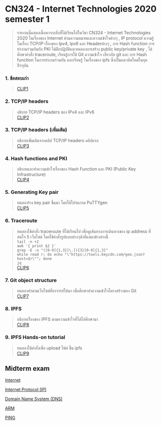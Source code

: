 # CN324 - Internet Technologies 2020 semester 1
> รายงานนี้แสดงเนื้อหาจากสิ่งที่ได้เรียนไปในวิชา CN324 - Internet Technologies 2020 ในเรื่องของ Internet ด้านความหมายและความเข้าใจต่างๆ , IP protocol ความรู้ในเรื่อง TCP/IP เรื่องของ Ipv4, Ipv6 และ Headerต่างๆ , การ Hash function การทำงานร่วมกันกับ PKI ได้ฝึกปฏิบัติและทดลองการสร้าง public key/private key , ได้ศึกษาคำสั่ง traceroute, เรียนรู้การใช้ Git ความเข้าใจ เกี่ยวกับ git และ การ Hash function ในการทำงานร่วมกัน และเรียนรู้ ในเรื่องของ ipfs ซึ่งเป็นแนวคิดใหม่ในยุคปัจจุบัน


### 1. ข้อสอบเก่า
> [CLIP1](https://youtu.be/e7a3eEiycUc)

### 2. TCP/IP headers 
> อธิบาย TCP/IP headers ของ IPv4 และ IPv6 <br>
> [CLIP2](https://youtu.be/M2OFE9GiRyc)

### 3. TCP/IP headers (เพิ่มเติม)
> อธิบายเพิ่มเติมจากคลิป TCP/IP headers คลิปแรก <br>
> [CLIP3](https://youtu.be/ZuqrORsIxlU)

### 4. Hash functions and PKI
> อธิบายและทำความเข้าใจเรื่องของ Hash Function และ PKI (Public Key Infrastructure) <br>
> [CLIP4](https://youtu.be/-g3Vjqe5gF8)

### 5. Generating Key pair
> ทดลองร้าง key pair ขึ้นมา โดยใช้โปรแกรม PuTTYgen <br>
> [CLIP5](https://youtu.be/bLhjOf_FH8Q)

### 6. Traceroute
> ทดลองใช้คำสั่ง traceroute ที่ได้เรียนไป เพื่อดูเส้นทางการเดินทางของ ip address ที่สนใจ 5 เว็บไซต์ โดยใช้คำสั่งรูปแบบต่างๆดังที่แสดงข้างล่างนี้<br>
> `tail -n +2`<br>
> `awk '{ print $2 }'`<br>
> `grep -E -o "([0-9]{1,3}[\.]){3}[0-9]{1,3}"`<br>
> `while read r; do echo "\"https://tools.keycdn.com/geo.json?host=$r\""; done`<br>
> `jq` <br>
> [CLIP6](https://youtu.be/VP1uMzxcOg8)

### 7. Git object structure
> ทดลองทำตามเว็บไซต์ที่อาจารย์ให้มา เพื่อศึกษาทำความเข้าใจโครงสร้างของ Git <br>
> [CLIP7](https://youtu.be/-f91BIUNSmg)

### 8. IPFS
> อธิบายเรื่องของ IPFS ตามความเข้าใจที่ได้ไปศึกษามา <br>
> [CLIP8](https://youtu.be/Yn7uxJlt1xQ)

### 9. IPFS Hands-on tutorial
> ทดลองใช้คำสั่งเพื่อ upload ไฟล์ ขึ้น ipfs <br>
> [CLIP9](https://youtu.be/kdMWArI691Y)






## Midterm exam
[Internet](https://youtu.be/OmlRaPVEdYM)

[Internet Protocol (IP)](https://youtu.be/CJRjygW0SeI)

[Domain Name System (DNS)](https://youtu.be/Vk2Breiw94A)

[ARM](https://youtu.be/UxHvkHNdNEY)

[PING](https://youtu.be/W-UcBKfPr8w)


